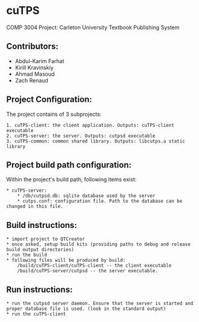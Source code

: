 cuTPS
=====

COMP 3004 Project: Carleton University Textbook Publishing System

Contributors:
-------------

- Abdul-Karim Farhat
- Kirill Kravinskiy
- Ahmad Masoud
- Zach Renaud


Project Configuration:
----------------------

The project contains of 3 subprojects:

	1. cuTPS-client: the client application. Outputs: cuTPS-client executable
	2. cuTPS-server: the server. Outputs: cutpsd executable
	3. cuTPS-common: common shared library. Outputs: libcutps.a static library

Project build path configuration:
---------------------------------

Within the project's build path, following items exist:

	* cuTPS-server:
		* /db/cutpsd.db: sqlite database used by the server
		* cutps.conf: configuration file. Path to the database can be changed in this file.

Build instructions:
-------------------
	* import project to QTCreator
	* once asked, setup build kits (providing paths to debug and release build output directories)
	* run the build
	* following files will be produced by build:
		/build/cuTPS-client/cuTPS-client -- the client executable
		/build/cuTPS-server/cutpsd -- the server executable.

Run instructions:
-----------------

	* run the cutpsd server daemon. Ensure that the server is started and proper database file is used. (look in the standard output)
	* run the cuTPS-client
